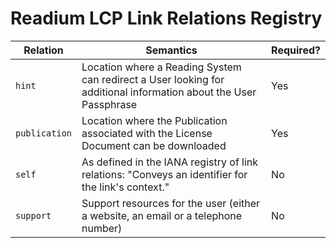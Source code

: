 # Readium LCP Link Relations Registry


| Relation | Semantics | Required? |
| -------- | --------- | --------- |
| `hint` | Location where a Reading System can redirect a User looking for additional information about the User Passphrase | Yes |
| `publication` | Location where the Publication associated with the License Document can be downloaded | Yes |
| `self` | As defined in the IANA registry of link relations: "Conveys an identifier for the link's context." | No |
| `support` | Support resources for the user (either a website, an email or a telephone number) | No |
